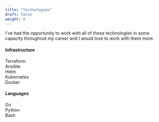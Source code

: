 ```yaml
---
title: "Technologies"
draft: false
weight: 0
---
```


I've had the opportunity to work with all of these technologies in some capacity
throughout my career and I would love to work with them more.

#### Infrastructure

Terraform \
Ansible \
Helm \
Kubernetes \
Docker

#### Languages

Go \
Python \
Bash
